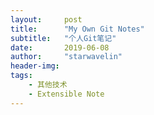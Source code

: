 ```yaml
---
layout:     post
title:      "My Own Git Notes"
subtitle:   "个人Git笔记"
date:       2019-06-08
author:     "starwavelin"
header-img:
tags:
    - 其他技术
    - Extensible Note
---
```

